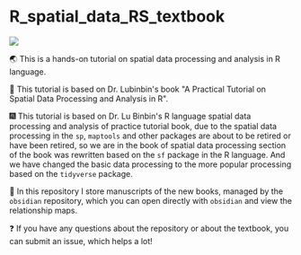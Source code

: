# R_spatial_data_RS_textbook

![](https://img.shields.io/badge/Language-R-blue)

:earth_asia: This is a hands-on tutorial on spatial data processing and analysis in R language.

:book: This tutorial is based on Dr. Lubinbin's book "A Practical Tutorial on Spatial Data Processing and Analysis in R".

:fireworks: This tutorial is based on Dr. Lu Binbin's R language spatial data processing and analysis of practice tutorial book, due to the spatial data processing in the `sp`, `maptools` and other packages are about to be retired or have been retired, so we are in the book of spatial data processing section of the book was rewritten based on the `sf` package in the R language.
And we have changed the basic data processing to the more popular processing based on the `tidyverse` package.

:notebook_with_decorative_cover: In this repository I store manuscripts of the new books, managed by the `obsidian` repository, which you can open directly with `obsidian` and view the relationship maps.

:question: If you have any questions about the repository or about the textbook, you can submit an issue, which helps a lot!

[Code and data from the original book]: http://res.wdp.com.cn/res?id=121&sub=1513
